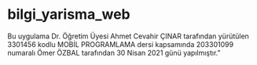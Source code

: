 # bilgi_yarisma_web
Bu uygulama Dr. Öğretim Üyesi Ahmet Cevahir ÇINAR tarafından yürütülen 3301456 kodlu MOBİL PROGRAMLAMA dersi kapsamında 203301099 numaralı Ömer ÖZBAL tarafından 30 Nisan 2021 günü yapılmıştır."
